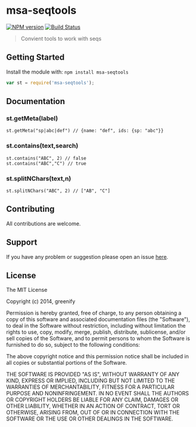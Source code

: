 # msa-seqtools

[![NPM version](http://img.shields.io/npm/v/msa-seqtools.svg)](https://www.npmjs.org/package/msa-seqtools) 
[![Build Status](https://secure.travis-ci.org/greenify/msa-seqtools.png?branch=master)](http://travis-ci.org/greenify/msa-seqtools) 

> Convient tools to work with seqs

## Getting Started
Install the module with: `npm install msa-seqtools`

```javascript
var st = require('msa-seqtools');
```

## Documentation

### st.getMeta(label)

``
st.getMeta("sp|abc|def") // {name: "def", ids: {sp: "abc"}}
``

### st.contains(text,search)

```
st.contains("ABC", 2) // false
st.contains("ABC","C") // true
```

### st.splitNChars(text,n)

```
st.splitNChars("ABC", 2) // ["AB", "C"]
```

## Contributing

All contributions are welcome.

## Support

If you have any problem or suggestion please open an issue [here](https://github.com/greenify/msa-seqtools/issues).

## License 

The MIT License

Copyright (c) 2014, greenify

Permission is hereby granted, free of charge, to any person
obtaining a copy of this software and associated documentation
files (the "Software"), to deal in the Software without
restriction, including without limitation the rights to use,
copy, modify, merge, publish, distribute, sublicense, and/or sell
copies of the Software, and to permit persons to whom the
Software is furnished to do so, subject to the following
conditions:

The above copyright notice and this permission notice shall be
included in all copies or substantial portions of the Software.

THE SOFTWARE IS PROVIDED "AS IS", WITHOUT WARRANTY OF ANY KIND,
EXPRESS OR IMPLIED, INCLUDING BUT NOT LIMITED TO THE WARRANTIES
OF MERCHANTABILITY, FITNESS FOR A PARTICULAR PURPOSE AND
NONINFRINGEMENT. IN NO EVENT SHALL THE AUTHORS OR COPYRIGHT
HOLDERS BE LIABLE FOR ANY CLAIM, DAMAGES OR OTHER LIABILITY,
WHETHER IN AN ACTION OF CONTRACT, TORT OR OTHERWISE, ARISING
FROM, OUT OF OR IN CONNECTION WITH THE SOFTWARE OR THE USE OR
OTHER DEALINGS IN THE SOFTWARE.

